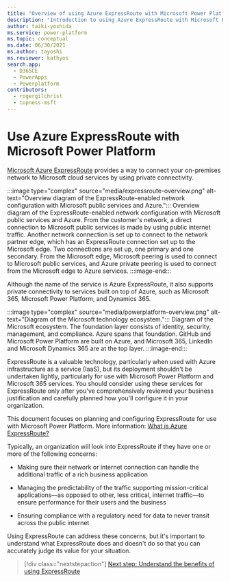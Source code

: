 ```yaml
---
title: "Overview of using Azure ExpressRoute with Microsoft Power Platform | MicrosoftDocs"
description: "Introduction to using Azure ExpressRoute with Microsoft Power Platform"
author: taiki-yoshida
ms.service: power-platform
ms.topic: conceptual
ms.date: 06/30/2021
ms.author: tayoshi
ms.reviewer: kathyos
search.app: 
  - D365CE
  - PowerApps
  - Powerplatform
contributors:
  - rogergilchrist
  - topness-msft
---
```


# Use Azure ExpressRoute with Microsoft Power Platform

[Microsoft Azure ExpressRoute](https://azure.microsoft.com/services/expressroute/) provides a way to connect your on-premises network
to Microsoft cloud services by using private connectivity.

:::image type="complex" source="media/expressroute-overview.png" alt-text="Overview diagram of the ExpressRoute-enabled network configuration with Microsoft public services and Azure.":::
   Overview diagram of the ExpressRoute-enabled network configuration with Microsoft public services and Azure. From the customer's network, a direct connection to Microsoft public services is made by using public internet traffic. Another network connection is set up to connect to the network partner edge, which has an ExpressRoute connection set up to the Microsoft edge. Two connections are set up, one primary and one secondary. From the Microsoft edge, Microsoft peering is used to connect to Microsoft public services, and Azure private peering is used to connect from the Microsoft edge to Azure services. 
:::image-end:::

Although the name of the service is Azure ExpressRoute, it also supports private
connectivity to services built on top of Azure, such as Microsoft 365,
Microsoft Power Platform, and Dynamics 365.

:::image type="complex" source="media/powerplatform-overview.png" alt-text="Diagram of the Microsoft technology ecosystem.":::
   Diagram of the Microsoft ecosystem. The foundation layer consists of identity, security, management, and compliance. Azure spans that foundation. GitHub and Microsoft Power Platform are built on Azure, and Microsoft 365, LinkedIn and Microsoft Dynamics 365 are at the top layer.
:::image-end:::

ExpressRoute is a valuable technology, particularly when used with Azure infrastructure as a service (IaaS),
but its deployment shouldn't be undertaken lightly, particularly for use with
Microsoft Power Platform and Microsoft 365 services. You should consider using these services for ExpressRoute only after you've comprehensively reviewed your business justification and carefully planned how you'll configure it in your organization.

This document focuses on planning and configuring ExpressRoute
for use with Microsoft Power Platform. More information: [What is Azure ExpressRoute?](/azure/expressroute/expressroute-introduction)

Typically, an organization will look into ExpressRoute if they have one or more
of the following concerns:

-   Making sure their network or internet connection can handle the additional
    traffic of a rich business application

-   Managing the predictability of the traffic supporting mission-critical
    applications—as opposed to other, less critical, internet traffic—to ensure
    performance for their users and the business

-   Ensuring compliance with a regulatory need for data to never transit across
    the public internet

Using ExpressRoute can address these concerns, but it's important to understand
what ExpressRoute does and doesn't do so that you can accurately judge its
value for your situation.

> [!div class="nextstepaction"]
> [Next step: Understand the benefits of using ExpressRoute](benefits.md)
